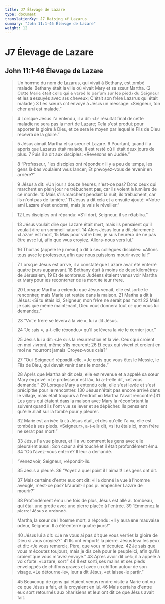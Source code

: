 ```yaml
---
title: J7 Élevage de Lazare
type: document
translationKey: J7 Raising of Lazarus
summary: "John 11:1-46 Élevage de Lazare"
weight: 12
---
```

# J7 Élevage de Lazare

## John 11:1-46 Élevage de Lazare

>   Un homme du nom de Lazarus, qui vivait à Bethany, est tombé malade. Bethany était la ville où vivait Mary et sa sœur Martha. (2 Cette Marie était celle qui a versé le parfum sur les pieds du Seigneur et les a essuyés avec ses cheveux; C'était son frère Lazarus qui était malade.) 3 Les sœurs ont envoyé à Jésus un message: «Seigneur, ton cher ami est malade.”

>   4 Lorsque Jésus l'a entendu, il a dit: «Le résultat final de cette maladie ne sera pas la mort de Lazare; Cela s'est produit pour apporter la gloire à Dieu, et ce sera le moyen par lequel le Fils de Dieu recevra de la gloire.”

>   5 Jésus aimait Martha et sa sœur et Lazare. 6 Pourtant, quand il a appris que Lazarus était malade, il est resté où il était deux jours de plus. 7 Puis il a dit aux disciples: «Revenons en Judée.”

>   8 “Professeur, "les disciples ont répondu:« Il y a peu de temps, les gens là-bas voulaient vous lancer; Et prévoyez-vous de revenir en arrière?”

>   9 Jésus a dit: «Un jour a douze heures, n'est-ce pas? Donc ceux qui marchent en plein jour ne trébuchent pas, car ils voient la lumière de ce monde. 10 Mais s'ils marchent pendant la nuit, ils trébuchent, car ils n'ont pas de lumière.” 11 Jésus a dit cela et a ensuite ajouté: «Notre ami Lazare s'est endormi, mais je vais le réveiller.”

>   12 Les disciples ont répondu: «S'il dort, Seigneur, il se rétablira.”

>   13 Jésus voulait dire que Lazare était mort, mais ils pensaient qu'il voulait dire un sommeil naturel. 14 Alors Jésus leur a dit clairement: «Lazare est mort, 15 Mais pour votre bien, je suis heureux de ne pas être avec lui, afin que vous croyiez. Allons-nous vers lui.”

>   16 Thomas (appelé le jumeau) a dit à ses collègues disciples: «Allons tous avec le professeur, afin que nous puissions mourir avec lui!”

>   7 Lorsque Jésus est arrivé, il a constaté que Lazare avait été enterré quatre jours auparavant. 18 Bethany était à moins de deux kilomètres de Jérusalem, 19 Et de nombreux Judéens étaient venus voir Martha et Mary pour les réconforter de la mort de leur frère.

>   20 Lorsque Martha a entendu que Jésus venait, elle est sortie le rencontrer, mais Marie est restée dans la maison. 21 Martha a dit à Jésus: «Si tu étais ici, Seigneur, mon frère ne serait pas mort! 22 Mais je sais que même maintenant, Dieu vous donnera tout ce que vous lui demandez.”

>   23 “Votre frère se lèvera à la vie », lui a dit Jésus.

>   24 “Je sais », a-t-elle répondu,« qu'il se lèvera la vie le dernier jour.”

>   25 Jésus lui a dit: «Je suis la résurrection et la vie. Ceux qui croient en moi vivront, même s'ils meurent; 26 Et ceux qui vivent et croient en moi ne mourront jamais. Croyez-vous cela?”

>   27 “Oui, Seigneur! répondit-elle. «Je crois que vous êtes le Messie, le Fils de Dieu, qui devait venir dans le monde.”

>   28 Après que Martha ait dit cela, elle est revenue et a appelé sa sœur Mary en privé. «Le professeur est là», lui a-t-elle dit, «et vous demande.” 29 Lorsque Mary a entendu cela, elle s'est levée et s'est précipitée pour le rencontrer. (30 Jésus n'était pas encore arrivé dans le village, mais était toujours à l'endroit où Martha l'avait rencontré.)31 Les gens qui étaient dans la maison avec Mary la réconfortant la suivent quand ils l'ont vue se lever et se dépêcher. Ils pensaient qu'elle allait sur la tombe pour y pleurer.

>   32 Marie est arrivée là où Jésus était, et dès qu'elle l'a vu, elle est tombée à ses pieds. «Seigneur», a-t-elle dit, «si tu étais ici, mon frère ne serait pas mort!”

>   33 Jésus l'a vue pleurer, et il a vu comment les gens avec elle pleuraient aussi; Son cœur a été touché et il était profondément ému. 34 “Où l'avez-vous enterré? Il leur a demandé.

>   “Venez voir, Seigneur, »répondit-ils.

>   35 Jésus a pleuré. 36 “Voyez à quel point il l'aimait! Les gens ont dit.

>   37 Mais certains d'entre eux ont dit: «Il a donné la vue à l'homme aveugle, n'est-ce pas? N'aurait-il pas pu empêcher Lazare de mourir?”

>   38 Profondément ému une fois de plus, Jésus est allé au tombeau, qui était une grotte avec une pierre placée à l'entrée. 39 “Emmenez la pierre! Jésus a ordonné.

>   Martha, la sœur de l'homme mort, a répondu: «Il y aura une mauvaise odeur, Seigneur. Il a été enterré quatre jours!”

>   40 Jésus lui a dit: «Je ne vous ai pas dit que vous verriez la gloire de Dieu si vous croyiez?” 41 Ils ont emporté la pierre. Jésus leva les yeux et dit: «Je vous remercie, Père, que vous m'écoutez. 42 Je sais que vous m'écoutez toujours, mais je dis cela pour le peuple ici, afin qu'ils croient que vous m'avez envoyé.” 43 Après avoir dit cela, il a appelé à voix forte: «Lazare, sort!” 44 Il est sorti, ses mains et ses pieds enveloppés de chiffons graves et avec un chiffon autour de son visage. «Le détourne-le», leur a dit Jésus, «et laisse-le partir.”

>   45 Beaucoup de gens qui étaient venus rendre visite à Marie ont vu ce que Jésus a fait, et ils croyaient en lui. 46 Mais certains d'entre eux sont retournés aux pharisiens et leur ont dit ce que Jésus avait fait.
